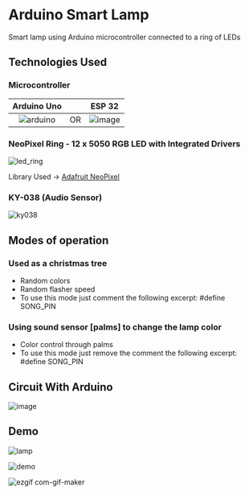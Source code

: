 # Arduino Smart Lamp

Smart lamp using Arduino microcontroller connected to a ring of LEDs

## Technologies Used

### Microcontroller

| Arduino Uno || ESP 32 |
| :---:   | :---: | :---: |
| ![arduino](https://user-images.githubusercontent.com/23506996/143781428-ecd5c6dc-c827-4854-93c6-014ceb9bfc3b.png) | OR | ![image](https://user-images.githubusercontent.com/23506996/193470529-bb0e3825-4612-4f8c-aee0-c2d5bfaca400.png)   |

### NeoPixel Ring - 12 x 5050 RGB LED with Integrated Drivers

![led_ring](https://user-images.githubusercontent.com/23506996/143781442-fccdfd51-adf1-47b3-80f1-4a973fb83df0.jpg)

Library Used -> [Adafruit NeoPixel](https://github.com/adafruit/Adafruit_NeoPixel)

### KY-038 (Audio Sensor)

![ky038](https://user-images.githubusercontent.com/23506996/143781455-c3c05c4f-cac5-4da4-a95f-6ce18e68070d.png)

## Modes of operation

### Used as a christmas tree

- Random colors
- Random flasher speed
- To use this mode just comment the following excerpt: #define SONG_PIN

### Using sound sensor [palms] to change the lamp color

- Color control through palms
- To use this mode just remove the comment the following excerpt: #define SONG_PIN

## Circuit With Arduino

![image](https://user-images.githubusercontent.com/23506996/193470289-2ad43fc8-27bb-4f1a-80a4-0ebc292a3bb3.png)

## Demo

![lamp](https://user-images.githubusercontent.com/23506996/143781446-f1e96d3f-bd5f-47e1-85de-dc842d22ad5f.jpg)

![demo](https://user-images.githubusercontent.com/23506996/143781444-73dbf373-0add-4eae-905a-f84cbc71e76c.gif)

![ezgif com-gif-maker](https://user-images.githubusercontent.com/23506996/206853203-8df8d62a-8bb1-4377-b1dd-e941beccd184.gif)



